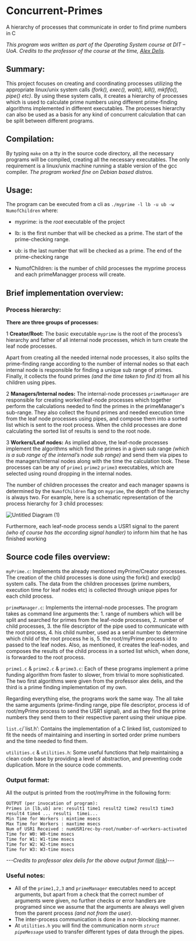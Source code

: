 
# Concurrent-Primes

A hierarchy of processes that communicate in order to find prime numbers in C

*This program was written as part of the Operating System course at DIT – UoA. Credits to the professor of the course at the time, [Alex Delis](https://www.alexdelis.eu/).*


## Summary:

This project focuses on creating and coordinating processes utilizing the appropriate linux/unix system calls *(fork(), exec(), wait(), kill(), mkfifo(), pipe() etc)*. By using these system calls, it creates a hierarchy of processes which is used to calculate prime numbers using different prime-finding algorithms implemented in different executables. The processes hierarchy can also be used as a basis for any kind of concurrent calculation that can be split between different programs.

## Compilation:

By typing `make` on a tty in the source code directory, all the necessary programs will be compiled, creating all the necessary executables. The only requirement is a linux/unix machine running a stable version of the gcc compiler. *The program worked fine on Debian based distros.*

## Usage:

The program can be executed from a cli as `./myprime -l lb -u ub -w NumofChildren`  where:

- myprime: is the *root* executable of the project
- lb: is the first number that will be checked as a prime.  The start of the prime-checking range.
- ub: is the last number that will be checked as a prime. The end of the prime-checking range

- NumofChildren: is the number of child processes the myprime process and each primeManagger process will create.

## Brief implementation overview:

### Process hierarchy:

**There are three groups of processes:**

1 **Creator/Root:** The basic executable `myprime` is the root of the process’s hierarchy and father of all internal node processes, which in turn create the leaf node processes.

Apart from creating all the needed internal node processes, it also splits the prime-finding range according to the number of internal nodes so that each internal node is responsible for finding a unique sub range of primes. Finally, it collects the found primes *(and the time taken to find it)* from all his children using pipes.

2 **Managers/Internal nodes:** The internal-node processes `primeManager` are responsible for creating  worker/leaf-node processes which together perform the calculations needed to find the primes in the primeManager's sub-range. They also collect the found primes and needed execution time from the leaf node processes using pipes, and compose them into a sorted list which is sent to the root process. When the child processes are done calculating the sorted list of results is send to the root node.

3 **Workers/Leaf nodes:** As implied above, the leaf-node processes implement the algorithms which find the primes in a given sub range *(which is a sub range of the internal’s node sub range)* and send them via pipes to the managers/Internal nodes along with the time the calculation took. These processes can be any of `prime1` `prime2` `prime3` executables, which are selected using round dropping in the internal nodes.

The number of children processes the creator and each manager spawns is determined by the `NumofChildren` flag on `myprime`, the depth of the hierarchy is always two.
For example, here is a schematic representation of the process hierarchy for 3 child processes:

![Untitled Diagram (1)](https://user-images.githubusercontent.com/17359348/182947379-9757234d-0843-44a6-888b-f87fe6f3d068.png)


Furthermore, each leaf-node process sends a USR1 signal to the parent *(who of course has the according signal handler)* to inform him that he has finished working 

## Source code files overview:

`myPrime.c`: Implements the already mentioned myPrime/Creator processes. The creation of the child processes is done using the fork() and execlp() system calls. The data from the children processes (prime numbers, execution time for leaf nodes etc) is collected through unique pipes for each child process.

`primeManager.c`: Implements the internal-node processes. The program takes as command line arguments the: 1. range of numbers which will be split and searched for primes from the leaf-node processes, 2. number of child processes, 3. the file descriptor of the pipe used to communicate with the root process, 4. his child number, used as a serial number to determine which child of the root process he is, 5. the root/myPrime process id to passed to the leaf nodes. Also, as mentioned, it creates the leaf-nodes, and composes the results of the child process in a sorted list which, when done, is forwarded to the root process.

`prime1.c` & `prime2.c` & `prime3.c`: Each of these programs implement a prime funding algorithm from faster to slower, from trivial to more sophisticated. The two first algorithms were given from the professor alex delis, and the third is a prime finding implementation of my own.

Regarding everything else, the programs work the same way. The all take the same arguments (prime-finding range, pipe file descriptor, process id of root/myPrime process to send the USR1 signal), and as they find the prime numbers they send them to their respective parent using their unique pipe.

`list.c`/`list.h’: Contains the implementation of a C linked list, customized to fit the needs of maintaining and inserting in sorted order prime numbers and the time needed to find them.

`utilities.c` & `utilities.h`: Some useful functions that help maintaining a clean code base by providing a level of abstraction, and preventing code duplication. More in the source code comments.

### Output format:

All the output is printed from the root/myPrime in the following form:

    OUTPUT (per invocation of program):
	Primes in [lb,ub] are: result1 time1 result2 time2 result3 time3 result4 time4 ... resulti  timei...
	Min Time for Workers : mintime msecs
	Max Time for Workers : maxtime msecs
	Num of USR1 Received : numUSR1rec-by-root/number-of-workers-activated
	Time for W0: W0-time msecs
	Time for W1: W1-time msecs
	Time for W2: W2-time msecs
	Time for W3: W3-time msecs
*---Credits to professor alex delis for the above output format ([link](https://www.alexdelis.eu/k22/formatted-output.f20-prj2-v1.txt))---*

 


### Useful notes:

- All of the `prime1,2,3` and `primeManager` executables need to accept arguments, but apart from a check that the correct number of arguments were given, no further checks or error handlers are programed since we assume that the arguments are always well given from the parent process *(and not from the user)*.
- The inter-process communication is done in a non-blocking manner. 
- At `utilities.h` you will find the communication norm *`struct pipeMessage`* used to transfer different types of data through the pipes.
